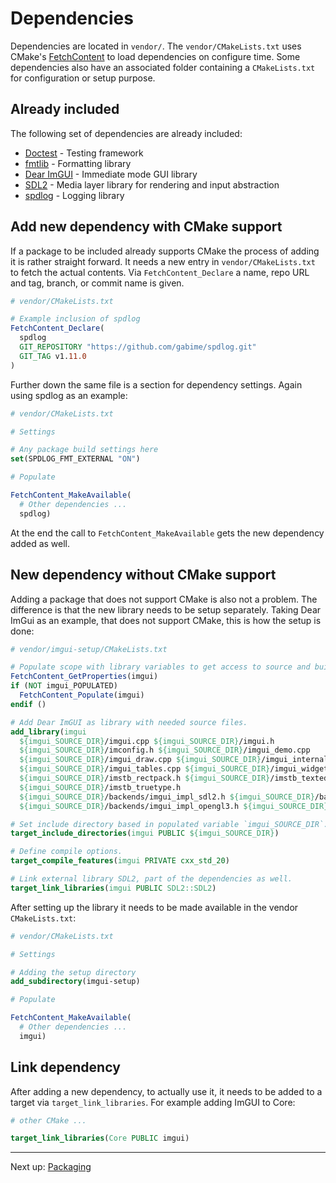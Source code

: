 # Dependencies

Dependencies are located in `vendor/`. The `vendor/CMakeLists.txt` uses
CMake's [FetchContent](https://cmake.org/cmake/help/latest/module/FetchContent.html) to load dependencies on configure
time. Some dependencies also have an associated folder containing a `CMakeLists.txt` for configuration or setup purpose.

## Already included

The following set of dependencies are already included:

- [Doctest](https://github.com/doctest/doctest) - Testing framework
- [fmtlib](https://fmt.dev/latest/index.html) - Formatting library
- [Dear ImGUI](https://github.com/ocornut/imgui) - Immediate mode GUI library
- [SDL2](https://www.libsdl.org) - Media layer library for rendering and input abstraction
- [spdlog](https://github.com/gabime/spdlog) - Logging library

## Add new dependency with CMake support

If a package to be included already supports CMake the process of adding it is rather straight forward. It needs a new
entry in `vendor/CMakeLists.txt` to fetch the actual contents. Via `FetchContent_Declare` a name, repo URL and tag,
branch, or commit name is given.

```cmake
# vendor/CMakeLists.txt

# Example inclusion of spdlog
FetchContent_Declare(
  spdlog
  GIT_REPOSITORY "https://github.com/gabime/spdlog.git"
  GIT_TAG v1.11.0
)
```

Further down the same file is a section for dependency settings. Again using spdlog as an example:

```cmake
# vendor/CMakeLists.txt

# Settings

# Any package build settings here
set(SPDLOG_FMT_EXTERNAL "ON")

# Populate

FetchContent_MakeAvailable(
  # Other dependencies ...
  spdlog)
```

At the end the call to `FetchContent_MakeAvailable` gets the new dependency added as well.

## New dependency without CMake support

Adding a package that does not support CMake is also not a problem. The difference is that the new library needs to be
setup separately. Taking Dear ImGui as an example, that does not support CMake, this is how the setup is
done:

```cmake
# vendor/imgui-setup/CMakeLists.txt

# Populate scope with library variables to get access to source and build directories.
FetchContent_GetProperties(imgui)
if (NOT imgui_POPULATED)
  FetchContent_Populate(imgui)
endif ()

# Add Dear ImGUI as library with needed source files.
add_library(imgui
  ${imgui_SOURCE_DIR}/imgui.cpp ${imgui_SOURCE_DIR}/imgui.h
  ${imgui_SOURCE_DIR}/imconfig.h ${imgui_SOURCE_DIR}/imgui_demo.cpp
  ${imgui_SOURCE_DIR}/imgui_draw.cpp ${imgui_SOURCE_DIR}/imgui_internal.h
  ${imgui_SOURCE_DIR}/imgui_tables.cpp ${imgui_SOURCE_DIR}/imgui_widgets.cpp
  ${imgui_SOURCE_DIR}/imstb_rectpack.h ${imgui_SOURCE_DIR}/imstb_textedit.h
  ${imgui_SOURCE_DIR}/imstb_truetype.h
  ${imgui_SOURCE_DIR}/backends/imgui_impl_sdl2.h ${imgui_SOURCE_DIR}/backends/imgui_impl_sdl2.cpp
  ${imgui_SOURCE_DIR}/backends/imgui_impl_opengl3.h ${imgui_SOURCE_DIR}/backends/imgui_impl_opengl3.cpp)

# Set include directory based in populated variable `imgui_SOURCE_DIR`.
target_include_directories(imgui PUBLIC ${imgui_SOURCE_DIR})

# Define compile options.
target_compile_features(imgui PRIVATE cxx_std_20)

# Link external library SDL2, part of the dependencies as well.
target_link_libraries(imgui PUBLIC SDL2::SDL2)
```

After setting up the library it needs to be made available in the vendor `CMakeLists.txt`:

```cmake
# vendor/CMakeLists.txt

# Settings

# Adding the setup directory
add_subdirectory(imgui-setup)

# Populate

FetchContent_MakeAvailable(
  # Other dependencies ...
  imgui)
```

## Link dependency

After adding a new dependency, to actually use it, it needs to be added to a target via `target_link_libraries`. For
example adding ImGUI to Core:

```cmake
# other CMake ...

target_link_libraries(Core PUBLIC imgui)
```

***

Next up: [Packaging](Packaging.md)
